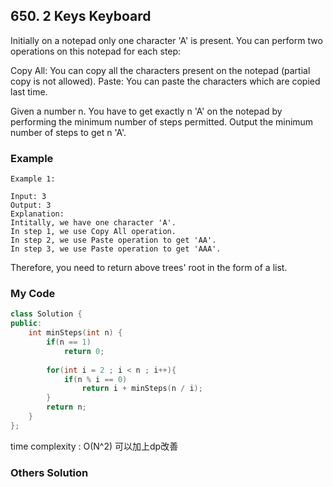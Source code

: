 ## 650. 2 Keys Keyboard

Initially on a notepad only one character 'A' is present. You can perform two operations on this notepad for each step:

Copy All: You can copy all the characters present on the notepad (partial copy is not allowed).
Paste: You can paste the characters which are copied last time.
 

Given a number n. You have to get exactly n 'A' on the notepad by performing the minimum number of steps permitted. Output the minimum number of steps to get n 'A'.


### Example

```
Example 1:

Input: 3
Output: 3
Explanation:
Intitally, we have one character 'A'.
In step 1, we use Copy All operation.
In step 2, we use Paste operation to get 'AA'.
In step 3, we use Paste operation to get 'AAA'.
```
Therefore, you need to return above trees' root in the form of a list.

### My Code
```c++
class Solution {
public:
    int minSteps(int n) {
        if(n == 1)
            return 0;
        
        for(int i = 2 ; i < n ; i++){
            if(n % i == 0)
                return i + minSteps(n / i);
        }
        return n;
    }
};
```
time complexity : O(N^2)
可以加上dp改善


### Others Solution
```c++
```

